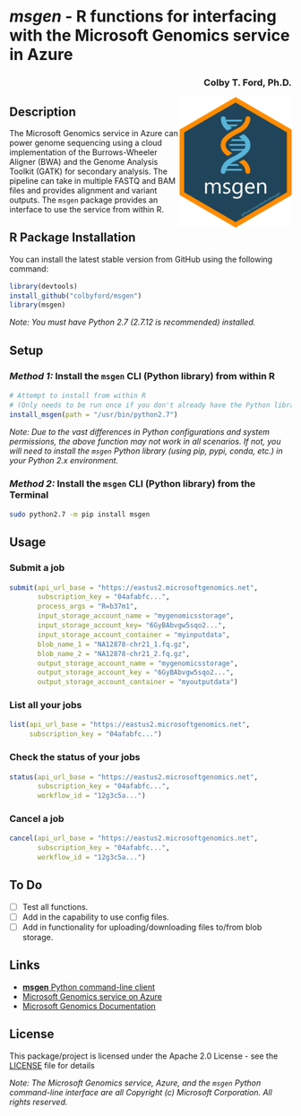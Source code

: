 
# *msgen* - R functions for interfacing with the Microsoft Genomics service in Azure
<h3 align = "right">Colby T. Ford, Ph.D.</h3>
<img align="right" src="https://raw.githubusercontent.com/colbyford/msgen/master/img/msgen_hex.png" alt="msgen icon" width="200">

## Description

The Microsoft Genomics service in Azure can power genome sequencing using a cloud implementation of the Burrows-Wheeler Aligner (BWA) and the Genome Analysis Toolkit (GATK) for secondary analysis. The pipeline can take in multiple FASTQ and BAM files and provides alignment and variant outputs. The `msgen` package provides an interface to use the service from within R.

## R Package Installation

You can install the latest stable version from GitHub using the following command:
```r
library(devtools)
install_github("colbyford/msgen")
library(msgen)
```
*Note: You must have Python 2.7 (2.7.12 is recommended) installed.*

## Setup

### *Method 1:* Install the `msgen` CLI (Python library) from within R
```r
# Attempt to install from within R
# (Only needs to be run once if you don't already have the Python library installed.)
install_msgen(path = "/usr/bin/python2.7")
```
*Note: Due to the vast differences in Python configurations and system permissions, the above function may not work in all scenarios. If not, you will need to install the `msgen` Python library (using pip, pypi, conda, etc.) in your Python 2.x environment.*

### *Method 2:* Install the `msgen` CLI (Python library) from the Terminal
```bash
sudo python2.7 -m pip install msgen
```

## Usage
### Submit a job
```r
submit(api_url_base = "https://eastus2.microsoftgenomics.net",
       subscription_key = "04afabfc...",
       process_args = "R=b37m1",
       input_storage_account_name = "mygenomicsstorage",
       input_storage_account_key= "6GyBAbvgw5sqo2...",
       input_storage_account_container = "myinputdata",
       blob_name_1 = "NA12878-chr21_1.fq.gz",
       blob_name_2 = "NA12878-chr21_2.fq.gz",
       output_storage_account_name = "mygenomicsstorage",
       output_storage_account_key = "6GyBAbvgw5sqo2...",
       output_storage_account_container = "myoutputdata")
```

### List all your jobs 
```r
list(api_url_base = "https://eastus2.microsoftgenomics.net",
     subscription_key = "04afabfc...")
```

### Check the status of your jobs
```r
status(api_url_base = "https://eastus2.microsoftgenomics.net",
       subscription_key = "04afabfc...",
       workflow_id = "12g3c5a...")
```

### Cancel a job
```r
cancel(api_url_base = "https://eastus2.microsoftgenomics.net",
       subscription_key = "04afabfc...",
       workflow_id = "12g3c5a...")
```

## To Do
- [ ] Test all functions.
- [ ] Add in the capability to use config files.
- [ ] Add in functionality for uploading/downloading files to/from blob storage.

## Links

- [__msgen__ Python command-line client](https://github.com/MicrosoftGenomics/msgen)
- [Microsoft Genomics service on Azure](https://azure.microsoft.com/en-us/services/genomics/)
- [Microsoft Genomics Documentation](https://docs.microsoft.com/en-us/azure/genomics/)


## License

This package/project is licensed under the Apache 2.0 License - see the [LICENSE](LICENSE) file for details

*Note: The Microsoft Genomics service, Azure, and the `msgen` Python command-line interface are all Copyright (c) Microsoft Corporation. All rights reserved.*
